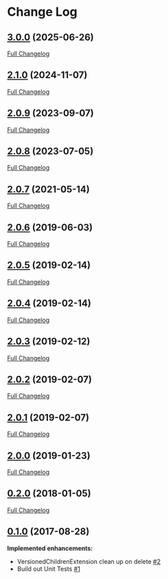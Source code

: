 # Change Log

## [3.0.0](https://github.com/webbuilders-group/silverstripe-versioned-helpers/tree/2.2.0) (2025-06-26)
[Full Changelog](https://github.com/webbuilders-group/silverstripe-versioned-helpers/compare/2.1.0...2.2.0)

## [2.1.0](https://github.com/webbuilders-group/silverstripe-versioned-helpers/tree/2.1.0) (2024-11-07)
[Full Changelog](https://github.com/webbuilders-group/silverstripe-versioned-helpers/compare/2.0.8...2.1.0)

## [2.0.9](https://github.com/webbuilders-group/silverstripe-versioned-helpers/tree/2.0.9) (2023-09-07)
[Full Changelog](https://github.com/webbuilders-group/silverstripe-versioned-helpers/compare/2.0.8...2.0.9)

## [2.0.8](https://github.com/webbuilders-group/silverstripe-versioned-helpers/tree/2.0.8) (2023-07-05)
[Full Changelog](https://github.com/webbuilders-group/silverstripe-versioned-helpers/compare/2.0.7...2.0.8)

## [2.0.7](https://github.com/webbuilders-group/silverstripe-versioned-helpers/tree/2.0.7) (2021-05-14)
[Full Changelog](https://github.com/webbuilders-group/silverstripe-versioned-helpers/compare/2.0.6...2.0.7)

## [2.0.6](https://github.com/webbuilders-group/silverstripe-versioned-helpers/tree/2.0.6) (2019-06-03)
[Full Changelog](https://github.com/webbuilders-group/silverstripe-versioned-helpers/compare/2.0.5...2.0.6)

## [2.0.5](https://github.com/webbuilders-group/silverstripe-versioned-helpers/tree/2.0.5) (2019-02-14)
[Full Changelog](https://github.com/webbuilders-group/silverstripe-versioned-helpers/compare/2.0.4...2.0.5)

## [2.0.4](https://github.com/webbuilders-group/silverstripe-versioned-helpers/tree/2.0.4) (2019-02-14)
[Full Changelog](https://github.com/webbuilders-group/silverstripe-versioned-helpers/compare/2.0.3...2.0.4)

## [2.0.3](https://github.com/webbuilders-group/silverstripe-versioned-helpers/tree/2.0.3) (2019-02-12)
[Full Changelog](https://github.com/webbuilders-group/silverstripe-versioned-helpers/compare/2.0.2...2.0.3)

## [2.0.2](https://github.com/webbuilders-group/silverstripe-versioned-helpers/tree/2.0.2) (2019-02-07)
[Full Changelog](https://github.com/webbuilders-group/silverstripe-versioned-helpers/compare/2.0.1...2.0.2)

## [2.0.1](https://github.com/webbuilders-group/silverstripe-versioned-helpers/tree/2.0.1) (2019-02-07)
[Full Changelog](https://github.com/webbuilders-group/silverstripe-versioned-helpers/compare/2.0.0...2.0.1)

## [2.0.0](https://github.com/webbuilders-group/silverstripe-versioned-helpers/tree/2.0.0) (2019-01-23)
[Full Changelog](https://github.com/webbuilders-group/silverstripe-versioned-helpers/compare/0.2.0...2.0.0)

## [0.2.0](https://github.com/webbuilders-group/silverstripe-versioned-helpers/tree/0.2.0) (2018-01-05)
[Full Changelog](https://github.com/webbuilders-group/silverstripe-versioned-helpers/compare/0.1.0...0.2.0)

## [0.1.0](https://github.com/webbuilders-group/silverstripe-versioned-helpers/tree/0.1.0) (2017-08-28)
**Implemented enhancements:**

- VersionedChildrenExtension clean up on delete [\#2](https://github.com/webbuilders-group/silverstripe-versioned-helpers/issues/2)
- Build out Unit Tests [\#1](https://github.com/webbuilders-group/silverstripe-versioned-helpers/issues/1)
